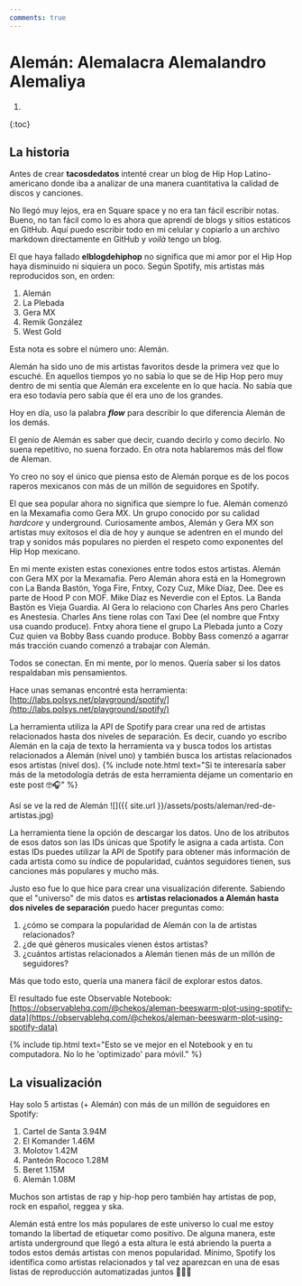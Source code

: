 ```yaml
---
comments: true
---
```


# Alemán: Alemalacra Alemalandro Alemaliya
1. 
{:toc}

## La historia
Antes de crear **tacosdedatos** intenté crear un blog de Hip Hop Latino-americano donde iba a analizar de una manera cuantitativa la calidad de discos y canciones. 

No llegó muy lejos, era en Square space y no era tan fácil escribir notas. Bueno, no tan fácil como lo es ahora que aprendí de blogs y sitios estáticos en GitHub. Aquí puedo escribir todo en mi celular y copiarlo a un archivo markdown directamente en GitHub y _voilà_ tengo un blog. 

El que haya fallado **elblogdehiphop** no significa que mi amor por el Hip Hop haya disminuido ni siquiera un poco. Según Spotify, mis artistas más reproducidos son, en orden:
1. Alemán
2. La Plebada
3. Gera MX
4. Remik González
5. West Gold

Esta nota es sobre el número uno: Alemán. 

Alemán ha sido uno de mis artistas favoritos desde la primera vez que lo escuché. En aquellos tiempos yo no sabía lo que se de Hip Hop pero muy dentro de mi sentía que Alemán era excelente en lo que hacía. No sabía que era eso todavía pero sabía que él era uno de los grandes. 

Hoy en día, uso la palabra **_flow_** para describir lo que diferencia Alemán de los demás. 

El genio de Alemán es saber que decir, cuando decirlo y como decirlo. No suena repetitivo, no suena forzado. En otra nota hablaremos más del flow de Aleman. 

Yo creo no soy el único que piensa esto de Alemán porque es de los pocos raperos mexicanos con más de un millón de seguidores en Spotify. 

El que sea popular ahora no significa que siempre lo fue. Alemán comenzó en la Mexamafia como Gera MX. Un grupo conocido por su calidad _hardcore_ y underground. Curiosamente ambos, Alemán y Gera MX son artistas muy exitosos el día de hoy y aunque se adentren en el mundo del trap y sonidos más populares no pierden el respeto como exponentes del Hip Hop mexicano. 

En mi mente existen estas conexiones entre todos estos artistas. Alemán con Gera MX por la Mexamafia. Pero Alemán ahora está en la Homegrown con La Banda Bastön, Yoga Fire, Fntxy, Cozy Cuz, Mike Díaz, Dee. Dee es parte de Hood P con MOF. Mike Díaz es Neverdie con el Eptos. La Banda Bastön es Vieja Guardia. Al Gera lo relaciono con Charles Ans pero Charles es Anestesia. Charles Ans tiene rolas con Taxi Dee (el nombre que Fntxy usa cuando produce). Fntxy ahora tiene el grupo La Plebada junto a Cozy Cuz quien va Bobby Bass cuando produce. Bobby Bass comenzó a agarrar más tracción cuando comenzó a trabajar con Alemán. 

Todos se conectan. En mi mente, por lo menos. Quería saber si los datos respaldaban mis pensamientos. 

Hace unas semanas encontré esta herramienta: [http://labs.polsys.net/playground/spotify/](http://labs.polsys.net/playground/spotify/)

La herramienta utiliza la API de Spotify para crear una red de artistas relacionados hasta dos niveles de separación. Es decir, cuando yo escribo Alemán en la caja de texto la herramienta va y busca todos los artistas relacionados a Alemán (nivel uno) y también busca los artistas relacionados esos artistas (nivel dos). 
{% include note.html text="Si te interesaría saber más de la metodología detrás de esta herramienta déjame un comentario en este post 🤓🎧" %}

Así se ve la red de Alemán
![]({{ site.url }}/assets/posts/aleman/red-de-artistas.jpg)

La herramienta tiene la opción de descargar los datos. Uno de los atributos de esos datos son las IDs únicas que Spotify le asigna a cada artista. Con estas IDs puedes utilizar la API de Spotify para obtener más información de cada artista como su índice de popularidad, cuántos seguidores tienen, sus canciones más populares y mucho más. 

Justo eso fue lo que hice para crear una visualización diferente. Sabiendo que el "universo" de mis datos es **artistas relacionados a Alemán hasta dos niveles de separación** puedo hacer preguntas como:
1. ¿cómo se compara la popularidad de Alemán con la de artistas relacionados?
2. ¿de qué géneros musicales vienen éstos artistas? 
3. ¿cuántos artistas relacionados a Alemán tienen más de un millón de seguidores?

Más que todo esto, quería una manera fácil de explorar estos datos. 

El resultado fue este Observable Notebook: [https://observablehq.com/@chekos/aleman-beeswarm-plot-using-spotify-data](https://observablehq.com/@chekos/aleman-beeswarm-plot-using-spotify-data)

{% include tip.html text="Esto se ve mejor en el Notebook y en tu computadora. No lo he 'optimizado' para móvil." %}

## La visualización
Hay solo 5 artistas (+ Alemán) con más de un millón de seguidores en Spotify:
1. Cartel de Santa 3.94M
2. El Komander 1.46M
3. Molotov 1.42M
4. Panteón Rococo 1.28M
5. Beret 1.15M
6. Alemán 1.08M

Muchos son artistas de rap y hip-hop pero también hay artistas de pop, rock en español, reggea y ska. 

Alemán está entre los más populares de este universo lo cual me estoy tomando la libertad de etiquetar como positivo. De alguna manera, este artista underground que llegó a esta altura le está abriendo la puerta a todos estos demás artistas con menos popularidad. Mínimo, Spotify los identifica como artistas relacionados y tal vez aparezcan en una de esas listas de reproducción automatizadas juntos 🤷🏻‍♂️

<div id="visual"></div>

<script type="module">

  // NOTEBOOK CONFIGURATION
  import notebook from "https://api.observablehq.com/@chekos/aleman-beeswarm-plot-using-spotify-data.js";


  const target = document.querySelector("#visual");
  const renders = {
    // "viewof p": "p",
    "chart": "div.fullwidth",
  };


  // BOILERPLATE
  import {Inspector, Runtime} from "https://unpkg.com/@observablehq/notebook-runtime@2?module";
  for (let i in renders) {
    let s = renders[i], a = s.match(/^\w+/);
    if (a) {
      renders[i] = document.createElement(a[0]);
      target.appendChild(renders[i]);
      if (a = s.match(/\.(\w+)$/))
        renders[i].className = a[1]; 
    }
    else
      renders[i] = document.querySelector(renders[i]);
  }
  Runtime.load(notebook, (variable) => {
    if (renders[variable.name]) {
      return new Inspector(renders[variable.name]);
    } else {
      // return true; // uncomment to run hidden cells
    }
  });
</script>
